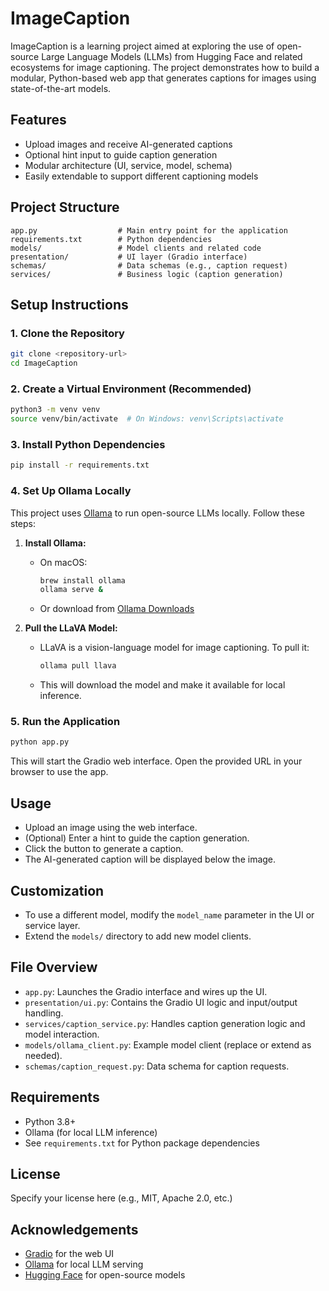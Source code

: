 # ImageCaption

ImageCaption is a learning project aimed at exploring the use of open-source Large Language Models (LLMs) from Hugging Face and related ecosystems for image captioning. The project demonstrates how to build a modular, Python-based web app that generates captions for images using state-of-the-art models.

## Features
- Upload images and receive AI-generated captions
- Optional hint input to guide caption generation
- Modular architecture (UI, service, model, schema)
- Easily extendable to support different captioning models

## Project Structure
```
app.py                  # Main entry point for the application
requirements.txt        # Python dependencies
models/                 # Model clients and related code
presentation/           # UI layer (Gradio interface)
schemas/                # Data schemas (e.g., caption request)
services/               # Business logic (caption generation)
```

## Setup Instructions

### 1. Clone the Repository
```bash
git clone <repository-url>
cd ImageCaption
```

### 2. Create a Virtual Environment (Recommended)
```bash
python3 -m venv venv
source venv/bin/activate  # On Windows: venv\Scripts\activate
```

### 3. Install Python Dependencies
```bash
pip install -r requirements.txt
```

### 4. Set Up Ollama Locally
This project uses [Ollama](https://ollama.com/) to run open-source LLMs locally. Follow these steps:

1. **Install Ollama:**
   - On macOS:
     ```bash
     brew install ollama
     ollama serve &
     ```
   - Or download from [Ollama Downloads](https://ollama.com/download)

2. **Pull the LLaVA Model:**
   - LLaVA is a vision-language model for image captioning. To pull it:
     ```bash
     ollama pull llava
     ```
   - This will download the model and make it available for local inference.

### 5. Run the Application
```bash
python app.py
```

This will start the Gradio web interface. Open the provided URL in your browser to use the app.

## Usage
- Upload an image using the web interface.
- (Optional) Enter a hint to guide the caption generation.
- Click the button to generate a caption.
- The AI-generated caption will be displayed below the image.

## Customization
- To use a different model, modify the `model_name` parameter in the UI or service layer.
- Extend the `models/` directory to add new model clients.

## File Overview
- `app.py`: Launches the Gradio interface and wires up the UI.
- `presentation/ui.py`: Contains the Gradio UI logic and input/output handling.
- `services/caption_service.py`: Handles caption generation logic and model interaction.
- `models/ollama_client.py`: Example model client (replace or extend as needed).
- `schemas/caption_request.py`: Data schema for caption requests.

## Requirements
- Python 3.8+
- Ollama (for local LLM inference)
- See `requirements.txt` for Python package dependencies

## License
Specify your license here (e.g., MIT, Apache 2.0, etc.)

## Acknowledgements
- [Gradio](https://gradio.app/) for the web UI
- [Ollama](https://ollama.com/) for local LLM serving
- [Hugging Face](https://huggingface.co/) for open-source models

